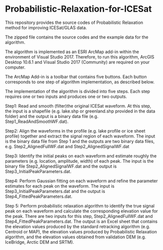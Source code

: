 # Probabilistic-Relaxation-for-ICESat
This repository provides the source codes of Probabilistic Relaxation method for improving ICESat/GLAS data.

The zipped file contains the source codes and the example data for the algorithm.

The algorithm is implemented as an ESRI ArcMap add-in within the environment of Visual Studio 2017. Therefore, to run this algorithm, ArcGIS Desktop 10.6.1 and Visual Studio 2017 (Community) are required on your computer.

The ArcMap Add-in is a toolbar that contains five buttons. Each button corresponds to one step of algorithm implementation, as described below.

The implementation of the algorithm is divided into five steps. Each step requires one or two inputs and produces one or two outputs.

Step1: Read and smooth (filter)the original ICESat waveform. At this step, the input is a shapefile (e.g. lake.shp or greenland.shp provided in the data folder) and the output is a binary data file (e.g. Step1_ReadAndSmoothWF.dat).

Step2: Align the waveforms in the profile (e.g. lake profile or ice sheet profile) together and extract the signal region of each waveform. The input is the binary data file from Step 1 and the outputs are two binary data files, e.g. Step2_AlignedFullWF.dat and Step2_AlignedSignalWF.dat

Step3: Identify the initial peaks on each waveform and estimate roughly the parameters (e.g. location, amplitude, width) of each peak. The input is the binary file Step2_AlignedSignalWF.dat and the output is Step3_InitialPeakParameters.dat.

Step4: Perform Gaussian fitting on each waveform and refine the parameter estimates for each peak on the waveform. The input is Step3_InitialPeakParameters.dat and the output is Step4_FittedPeakParameters.dat.

Step 5: Perform probabilistic relaxation algorithm to identify the true signal peak on each waveform and calculate the corresponding elevation value for the peak. There are two inputs for this step, Step2_AlignedFullWF.dat and Step4_FittedPeakParameters.dat. The output is an Excel sheet that contains the elevation values produced by the standard retracking algorithm (e.g. Centroid or MAP), the elevation values produced by Probabilistic Relaxation algorithm, and the elevation values obtained from validation DEM (e.g. IceBridge, Arctic DEM and SRTM).
 
